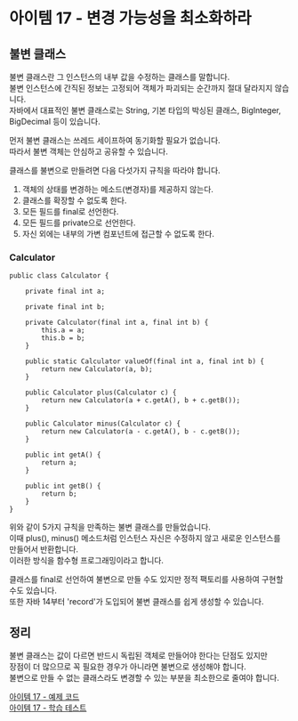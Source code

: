 # 아이템 17 - 변경 가능성을 최소화하라

## 불변 클래스 

불변 클래스란 그 인스턴스의 내부 값을 수정하는 클래스를 말합니다.   
불변 인스턴스에 간직된 정보는 고정되어 객체가 파괴되는 순간까지 절대 달라지지 않습니다.    
자바에서 대표적인 불변 클래스로는 String, 기본 타입의 박싱된 클래스, BigInteger, BigDecimal 등이 있습니다.        

먼저 불변 클래스는 쓰레드 세이프하여 동기화할 필요가 없습니다.   
따라서 불변 객체는 안심하고 공유할 수 있습니다.

클래스를 불변으로 만들려면 다음 다섯가지 규칙을 따라야 합니다.   

1. 객체의 상태를 변경하는 메소드(변경자)를 제공하지 않는다. 
2. 클래스를 확장할 수 없도록 한다. 
3. 모든 필드를 final로 선언한다.
4. 모든 필드를 private으로 선언한다.
5. 자신 외에는 내부의 가변 컴포넌트에 접근할 수 없도록 한다.    

### Calculator
````
public class Calculator {

    private final int a;

    private final int b;

    private Calculator(final int a, final int b) {
        this.a = a;
        this.b = b;
    }

    public static Calculator valueOf(final int a, final int b) {
        return new Calculator(a, b);
    }

    public Calculator plus(Calculator c) {
        return new Calculator(a + c.getA(), b + c.getB());
    }

    public Calculator minus(Calculator c) {
        return new Calculator(a - c.getA(), b - c.getB());
    }

    public int getA() {
        return a;
    }

    public int getB() {
        return b;
    }
}
````

위와 같이 5가지 규칙을 만족하는 불변 클래스를 만들었습니다.    
이때 plus(), minus() 메소드처럼 인스턴스 자신은 수정하지 않고 새로운 인스턴스를 만들어서 반환합니다.   
이러한 방식을 함수형 프로그래밍이라고 합니다.    

클래스를 final로 선언하여 불변으로 만들 수도 있지만 정적 팩토리를 사용하여 구현할 수도 있습니다.   
또한 자바 14부터 'record'가 도입되어 불변 클래스를 쉽게 생성할 수 있습니다.   

## 정리

불변 클래스는 값이 다르면 반드시 독립된 객체로 만들어야 한다는 단점도 있지만    
장점이 더 많으므로 꼭 필요한 경우가 아니라면 불변으로 생성해야 합니다.    
불변으로 만들 수 없는 클래스라도 변경할 수 있는 부분을 최소한으로 줄여야 합니다.    

[아이템 17 - 예제 코드](https://github.com/320Hwany/EffectiveJava/tree/main/src/main/java/effective/chapter4/item17)      
[아이템 17 - 학습 테스트](https://github.com/320Hwany/EffectiveJava/tree/main/src/test/java/effective/chapter4/item17)      